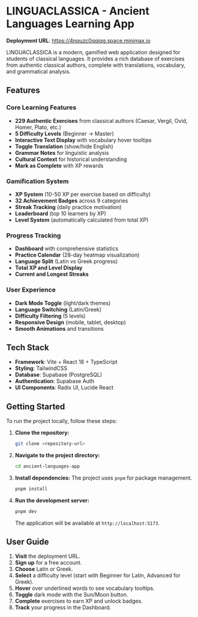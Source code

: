 # LINGUACLASSICA - Ancient Languages Learning App

**Deployment URL**: https://4nquzc0qqjqg.space.minimax.io

LINGUACLASSICA is a modern, gamified web application designed for students of classical languages. It provides a rich database of exercises from authentic classical authors, complete with translations, vocabulary, and grammatical analysis.

## Features

### Core Learning Features
- **229 Authentic Exercises** from classical authors (Caesar, Vergil, Ovid, Homer, Plato, etc.)
- **5 Difficulty Levels** (Beginner → Master)
- **Interactive Text Display** with vocabulary hover tooltips
- **Toggle Translation** (show/hide English)
- **Grammar Notes** for linguistic analysis
- **Cultural Context** for historical understanding
- **Mark as Complete** with XP rewards

### Gamification System
- **XP System** (10-50 XP per exercise based on difficulty)
- **32 Achievement Badges** across 9 categories
- **Streak Tracking** (daily practice motivation)
- **Leaderboard** (top 10 learners by XP)
- **Level System** (automatically calculated from total XP)

### Progress Tracking
- **Dashboard** with comprehensive statistics
- **Practice Calendar** (28-day heatmap visualization)
- **Language Split** (Latin vs Greek progress)
- **Total XP and Level Display**
- **Current and Longest Streaks**

### User Experience
- **Dark Mode Toggle** (light/dark themes)
- **Language Switching** (Latin/Greek)
- **Difficulty Filtering** (5 levels)
- **Responsive Design** (mobile, tablet, desktop)
- **Smooth Animations** and transitions

## Tech Stack

- **Framework**: Vite + React 18 + TypeScript
- **Styling**: TailwindCSS
- **Database**: Supabase (PostgreSQL)
- **Authentication**: Supabase Auth
- **UI Components**: Radix UI, Lucide React

## Getting Started

To run the project locally, follow these steps:

1. **Clone the repository:**
   ```bash
   git clone <repository-url>
   ```

2. **Navigate to the project directory:**
   ```bash
   cd ancient-languages-app
   ```

3. **Install dependencies:**
   The project uses `pnpm` for package management.
   ```bash
   pnpm install
   ```

4. **Run the development server:**
   ```bash
   pnpm dev
   ```
   The application will be available at `http://localhost:5173`.

## User Guide

1. **Visit** the deployment URL.
2. **Sign up** for a free account.
3. **Choose** Latin or Greek.
4. **Select** a difficulty level (start with Beginner for Latin, Advanced for Greek).
5. **Hover** over underlined words to see vocabulary tooltips.
6. **Toggle** dark mode with the Sun/Moon button.
7. **Complete** exercises to earn XP and unlock badges.
8. **Track** your progress in the Dashboard.
